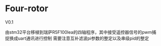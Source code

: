 # Four-rotor
V0.1


由stm32平台移植到瑞萨R5F100lea的四轴程序，其中接受遥控器信号的pwm捕捉换成uart通讯进行控制
需要注意互补滤波pi参数的整定以及串级pid的整定
